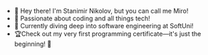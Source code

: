 - 👋 Hey there! I'm Stanimir Nikolov, but you can call me Miro!
- 👀 Passionate about coding and all things tech!
- 🌱 Currently diving deep into software engineering at SoftUni!
- 🏆Check out my very first programming certificate—it's just the beginning! 🚀
<!---
MiroNikolov01/MiroNikolov01 is a ✨ special ✨ repository because its `README.md` (this file) appears on your GitHub profile.![Certificate](https://github.com/MiroNikolov01/MiroNikolov01/assets/166949863/183dd691-b59e-4503-b024-63ed5ada0e4d)

You can click the Preview link to take a look at your changes.
--->
